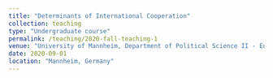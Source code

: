 ```yaml
---
title: "Determinants of International Cooperation"
collection: teaching
type: "Undergraduate course"
permalink: /teaching/2020-fall-teaching-1
venue: "University of Mannheim, Department of Political Science II - European Politics"
date: 2020-09-01
location: "Mannheim, Germany"
---
```

